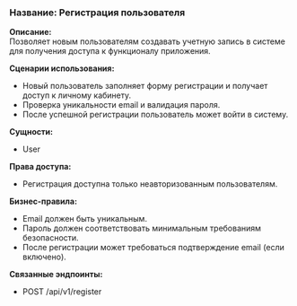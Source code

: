 ### Название: Регистрация пользователя

**Описание:**  
Позволяет новым пользователям создавать учетную запись в системе для получения доступа к функционалу приложения.

**Сценарии использования:**

-   Новый пользователь заполняет форму регистрации и получает доступ к личному кабинету.
-   Проверка уникальности email и валидация пароля.
-   После успешной регистрации пользователь может войти в систему.

**Сущности:**

-   User

**Права доступа:**

-   Регистрация доступна только неавторизованным пользователям.

**Бизнес-правила:**

-   Email должен быть уникальным.
-   Пароль должен соответствовать минимальным требованиям безопасности.
-   После регистрации может требоваться подтверждение email (если включено).

**Связанные эндпоинты:**

-   POST /api/v1/register
